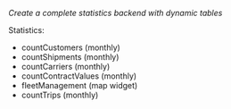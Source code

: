 *Create a complete statistics backend with dynamic tables*

Statistics:
- countCustomers (monthly)
- countShipments (monthly)
- countCarriers (monthly)
- countContractValues (monthly)
- fleetManagement (map widget)
- countTrips (monthly)